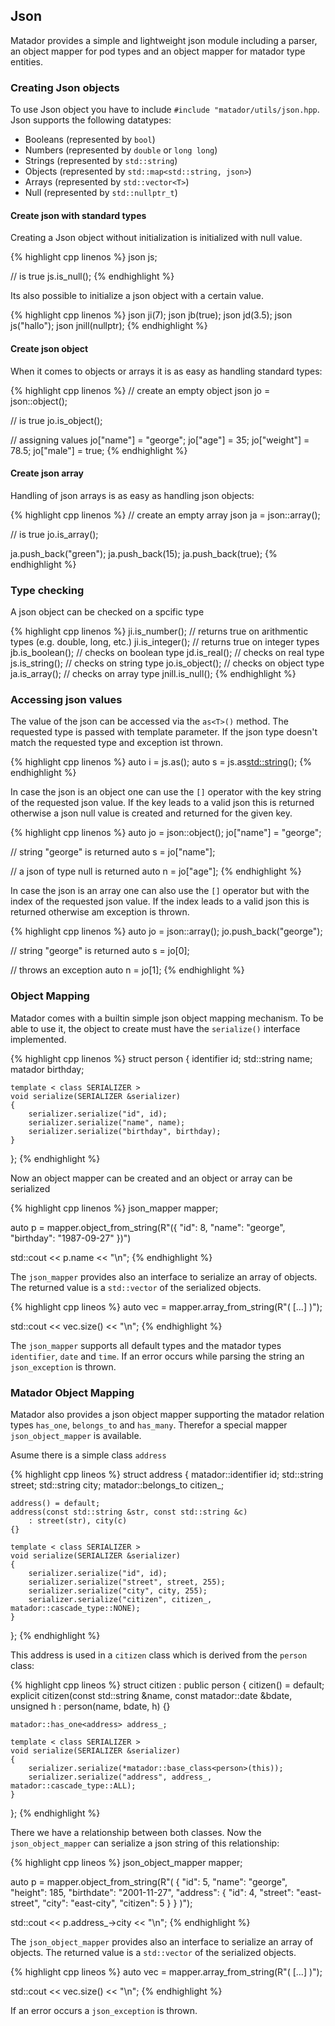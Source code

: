 ## Json

Matador provides a simple and lightweight json module including a parser, an object mapper for pod types and an object mapper for matador type entities.

### Creating Json objects

To use Json object you have to include ```#include "matador/utils/json.hpp```. Json supports the following datatypes:

- Booleans (represented by ```bool```)
- Numbers (represented by ```double``` or ```long long```)
- Strings (represented by ```std::string```)
- Objects (represented by ```std::map<std::string, json>```)
- Arrays (represented by ```std::vector<T>```)
- Null (represented by ```std::nullptr_t```)

#### Create json with standard types

Creating a Json object without initialization is initialized with null value.

{% highlight cpp linenos %}
json js;

// is true
js.is_null();
{% endhighlight %}

Its also possible to initialize a json object with a certain value.

{% highlight cpp linenos %}
json ji(7);
json jb(true);
json jd(3.5);
json js("hallo");
json jnill(nullptr);
{% endhighlight %}

#### Create json object

When it comes to objects or arrays it is as easy as handling standard types:

{% highlight cpp linenos %}
// create an empty object
json jo = json::object();

// is true
jo.is_object();

// assigning values
jo["name"] = "george";
jo["age"] = 35;
jo["weight"] = 78.5;
jo["male"] = true;
{% endhighlight %}

#### Create json array

Handling of json arrays is as easy as handling json objects:

{% highlight cpp linenos %}
// create an empty array
json ja = json::array();

// is true
jo.is_array();

ja.push_back("green");
ja.push_back(15);
ja.push_back(true);
{% endhighlight %}

### Type checking
A json object can be checked on a spcific type

{% highlight cpp linenos %}
ji.is_number(); // returns true on arithmentic types (e.g. double, long, etc.)
ji.is_integer(); // returns true on integer types
jb.is_boolean(); // checks on boolean type
jd.is_real(); // checks on real type
js.is_string(); // checks on string type
jo.is_object(); // checks on object type
ja.is_array(); // checks on array type
jnill.is_null();
{% endhighlight %}

### Accessing json values

The value of the json can be accessed via the ```as<T>()``` method. The requested type is passed with template
parameter. If the json type doesn't match the requested type and exception ist thrown.

{% highlight cpp linenos %}
auto i = js.as<int>();
auto s = js.as<std::string>();
{% endhighlight %}

In case the json is an object one can use the ```[]``` operator with the key string of the requested json value.
If the key leads to a valid json this is returned otherwise a json null value is created and returned for the given key.

{% highlight cpp linenos %}
auto jo = json::object();
jo["name"] = "george";

// string "george" is returned
auto s = jo["name"];

// a json of type null is returned
auto n = jo["age"];
{% endhighlight %}

In case the json is an array one can also use the ```[]``` operator but with the index of the requested json value. If the index leads to a valid json this is returned otherwise am exception is thrown.

{% highlight cpp linenos %}
auto jo = json::array();
jo.push_back("george");

// string "george" is returned
auto s = jo[0];

// throws an exception
auto n = jo[1];
{% endhighlight %}

### Object Mapping

Matador comes with a builtin simple json object mapping mechanism. To be able to use it, the object to create must have the ```serialize()``` interface implemented.

{% highlight cpp linenos %}
struct person
{
    identifier<long> id;
    std::string name;
    matador birthday;

    template < class SERIALIZER >
    void serialize(SERIALIZER &serializer)
    {
        serializer.serialize("id", id);
        serializer.serialize("name", name);
        serializer.serialize("birthday", birthday);
    }
};
{% endhighlight %}

Now an object mapper can be created and an object or array can be serialized

{% highlight cpp linenos %}
json_mapper<person> mapper;

auto p = mapper.object_from_string(R"({
    "id": 8,
    "name": "george",
    "birthday": "1987-09-27"
})")

std::cout << p.name << "\n";
{% endhighlight %}

The ```json_mapper``` provides also an interface to serialize an array of objects. The returned
value is a ```std::vector``` of the serialized objects.

{% highlight cpp lineos %}
auto vec = mapper.array_from_string(R"(  [...]  )");

std::cout << vec.size() << "\n";
{% endhighlight %}

The ```json_mapper``` supports all default types and the matador types ```identifier```, ```date``` and ```time```. If an error occurs while parsing the string an ```json_exception``` is thrown.

### Matador Object Mapping

Matador also provides a json object mapper supporting the matador relation types ```has_one```, ```belongs_to``` and ```has_many```. Therefor a special mapper ```json_object_mapper``` is available.

Asume there is a simple class ```address```

{% highlight cpp lineos %}
struct address
{
    matador::identifier<unsigned long> id;
    std::string street;
    std::string city;
    matador::belongs_to<citizen> citizen_;

    address() = default;
    address(const std::string &str, const std::string &c)
        : street(str), city(c)
    {}

    template < class SERIALIZER >
    void serialize(SERIALIZER &serializer)
    {
        serializer.serialize("id", id);
        serializer.serialize("street", street, 255);
        serializer.serialize("city", city, 255);
        serializer.serialize("citizen", citizen_, matador::cascade_type::NONE);
    }
};
{% endhighlight %}

This address is used in a ```citizen``` class which is derived from the ```person``` class:

{% highlight cpp lineos %}
struct citizen : public person
{
    citizen() = default;
    explicit citizen(const std::string &name, const matador::date &bdate, unsigned h
        : person(name, bdate, h) {}

    matador::has_one<address> address_;

    template < class SERIALIZER >
    void serialize(SERIALIZER &serializer)
    {
        serializer.serialize(*matador::base_class<person>(this));
        serializer.serialize("address", address_, matador::cascade_type::ALL);
    }
};
{% endhighlight %}

There we have a relationship between both classes. Now the ```json_object_mapper``` can serialize a
json string of this relationship:

{% highlight cpp lineos %}
json_object_mapper<citizen> mapper;

auto p = mapper.object_from_string(R"(  {
    "id":  5, "name": "george", "height": 185,
    "birthdate": "2001-11-27", "address": {
        "id": 4, "street": "east-street",
        "city": "east-city", "citizen": 5
    } 
} )");

std::cout << p.address_->city << "\n";
{% endhighlight %}

The ```json_object_mapper``` provides also an interface to serialize an array of objects. The returned
value is a ```std::vector``` of the serialized objects.

{% highlight cpp lineos %}
auto vec = mapper.array_from_string(R"(  [...]  )");

std::cout << vec.size() << "\n";
{% endhighlight %}

If an error occurs a ```json_exception``` is thrown.
